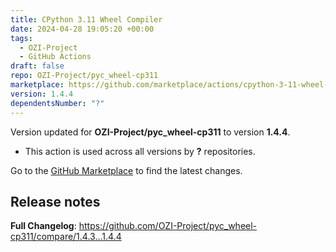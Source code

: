 ```yaml
---
title: CPython 3.11 Wheel Compiler
date: 2024-04-28 19:05:20 +00:00
tags:
  - OZI-Project
  - GitHub Actions
draft: false
repo: OZI-Project/pyc_wheel-cp311
marketplace: https://github.com/marketplace/actions/cpython-3-11-wheel-compiler
version: 1.4.4
dependentsNumber: "?"
---
```



Version updated for **OZI-Project/pyc_wheel-cp311** to version **1.4.4**.
- This action is used across all versions by **?** repositories.

Go to the [GitHub Marketplace](https://github.com/marketplace/actions/cpython-3-11-wheel-compiler) to find the latest changes.

## Release notes

**Full Changelog**: https://github.com/OZI-Project/pyc_wheel-cp311/compare/1.4.3...1.4.4
